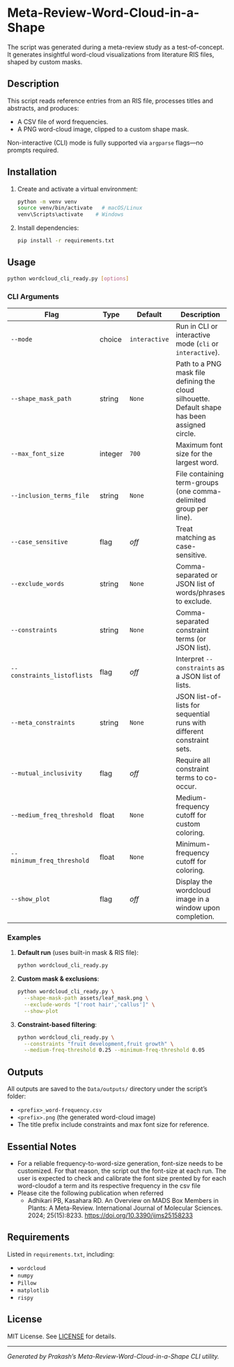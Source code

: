 # Meta-Review-Word-Cloud-in-a-Shape

The script was generated during a meta-review study as a test-of-concept.
It generates insightful word-cloud visualizations from literature RIS files, shaped by custom masks.

## Description

This script reads reference entries from an RIS file, processes titles and abstracts, and produces:
- A CSV file of word frequencies.
- A PNG word-cloud image, clipped to a custom shape mask.

Non-interactive (CLI) mode is fully supported via `argparse` flags—no prompts required.

## Installation

1. Create and activate a virtual environment:
   ```bash
   python -m venv venv
   source venv/bin/activate   # macOS/Linux
   venv\Scripts\activate    # Windows
   ```
2. Install dependencies:
   ```bash
   pip install -r requirements.txt
   ```

## Usage

```bash
python wordcloud_cli_ready.py [options]
```

### CLI Arguments

| Flag                         | Type    | Default       | Description                                                                                    |
|------------------------------|---------|---------------|------------------------------------------------------------------------------------------------|
| `--mode`                     | choice  | `interactive` | Run in CLI or interactive mode (`cli` or `interactive`).                                       |
| `--shape_mask_path`          | string  | `None`        | Path to a PNG mask file defining the cloud silhouette. Default shape has been assigned circle. |
| `--max_font_size`            | integer | `700`         | Maximum font size for the largest word.                                                        |
| `--inclusion_terms_file`     | string  | `None`        | File containing term-groups (one comma-delimited group per line).                              |
| `--case_sensitive`           | flag    | _off_         | Treat matching as case-sensitive.                                                              |
| `--exclude_words`            | string  | `None`        | Comma-separated or JSON list of words/phrases to exclude.                                      |
| `--constraints`              | string  | `None`        | Comma-separated constraint terms (or JSON list).                                               |
| `--constraints_listoflists`  | flag    | _off_         | Interpret `--constraints` as a JSON list of lists.                                             |
| `--meta_constraints`         | string  | `None`        | JSON list-of-lists for sequential runs with different constraint sets.                         |
| `--mutual_inclusivity`       | flag    | _off_         | Require all constraint terms to co-occur.                                                      |
| `--medium_freq_threshold`    | float   | `None`        | Medium-frequency cutoff for custom coloring.                                                   |
| `--minimum_freq_threshold`   | float   | `None`        | Minimum-frequency cutoff for coloring.                                                         |
| `--show_plot`                | flag    | _off_         | Display the wordcloud image in a window upon completion.                                       |

### Examples

1. **Default run** (uses built-in mask & RIS file):
   ```bash
   python wordcloud_cli_ready.py
   ```
2. **Custom mask & exclusions**:
   ```bash
   python wordcloud_cli_ready.py \
     --shape-mask-path assets/leaf_mask.png \
     --exclude-words "['root hair','callus']" \
     --show-plot
   ```
3. **Constraint-based filtering**:
   ```bash
   python wordcloud_cli_ready.py \
     --constraints "fruit development,fruit growth" \
     --medium-freq-threshold 0.25 --minimum-freq-threshold 0.05
   ```

## Outputs

All outputs are saved to the `Data/outputs/` directory under the script’s folder:
- `<prefix>_word-frequency.csv`
- `<prefix>.png` (the generated word-cloud image)
- The title prefix include constraints and max font size for reference.

## Essential Notes
- For a reliable frequency-to-word-size generation, font-size needs to be customized. For that reason, the script out the font-size at each run. The user is expected to check and calibrate the font size prented by for each word-cloudof a term and its respective frequency in the csv file
- Please cite the following publication when referred
  - Adhikari PB, Kasahara RD. An Overview on MADS Box Members in Plants: A Meta-Review. International Journal of Molecular Sciences. 2024; 25(15):8233. https://doi.org/10.3390/ijms25158233

## Requirements

Listed in `requirements.txt`, including:
- `wordcloud`
- `numpy`
- `Pillow`
- `matplotlib`
- `rispy`

## License

MIT License. See [LICENSE](LICENSE) for details.

---

*Generated by Prakash’s Meta-Review-Word-Cloud-in-a-Shape CLI utility.*